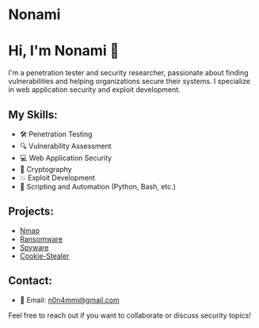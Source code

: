 # Nonami
# Hi, I'm Nonami 👋

I'm a penetration tester and security researcher, passionate about finding vulnerabilities and helping organizations secure their systems. I specialize in web application security and exploit development.

## My Skills:
- 🛠️ Penetration Testing
- 🔍 Vulnerability Assessment
- 💻 Web Application Security
- 🔐 Cryptography
- 💥 Exploit Development
- 📝 Scripting and Automation (Python, Bash, etc.)
  
## Projects:
- [Nmap](https://github.com/N0namii/Nmap)
- [Ransomware](https://github.com/N0namii/Enbin-Ransomware) 
- [Spyware](https://github.com/N0namii/Sevond---Spyware) 
- [Cookie-Stealer](https://github.com/N0namii/Husein-Cookie-Stealer)
  
## Contact:
- 📧 Email: n0n4mmi@gmail.com

Feel free to reach out if you want to collaborate or discuss security topics!
